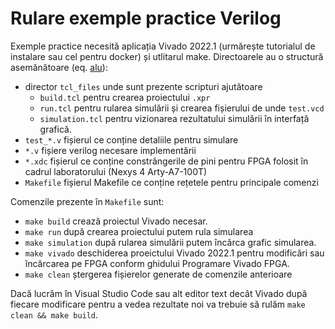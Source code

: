 # Rulare exemple practice Verilog

Exemple practice necesită aplicația Vivado 2022.1 (urmărește tutorialul de instalare sau cel pentru docker) și utlitarul make. Directoarele au o structură asemănătoare (eq. [alu](https://github.com/cs-pub-ro/computer-architecture/tree/main/chapters/microprogramable_cpu/arithmetic-logic-unit/drills/alu/support)):
 - director ```tcl_files``` unde sunt prezente scripturi ajutătoare
   - ```build.tcl``` pentru crearea proiectului ```.xpr```
   - ```run.tcl``` pentru rularea simulării și crearea fișierului de unde ```test.vcd```
   - ```simulation.tcl``` pentru vizionarea rezultatului simulării în interfață grafică.
 - ```test_*.v``` fișierul ce conține detaliile pentru simulare
 - ```*.v``` fișiere verilog necesare implementării
 - ```*.xdc``` fișierul ce conține constrângerile de pini pentru FPGA folosit în cadrul laboratorului (Nexys 4 Arty-A7-100T)
 - ```Makefile``` fișierul Makefile ce conține rețetele pentru principale comenzi

Comenzile prezente în ```Makefile``` sunt:
 - ```make build``` crează proiectul Vivado necesar.
 - ```make run``` după crearea proiectului putem rula simularea
 - ```make simulation``` după rularea simulării putem încărca grafic simularea.
 - ```make vivado``` deschiderea proeictului Vivado 2022.1 pentru modificări sau încărcarea pe FPGA conform ghidului Programare Vivado FPGA.
 - ```make clean``` ștergerea fișierelor generate de comenzile anterioare

Dacă lucrăm în Visual Studio Code sau alt editor text decât Vivado după fiecare modificare pentru a vedea rezultate noi va trebuie să rulăm ```make clean && make build```.